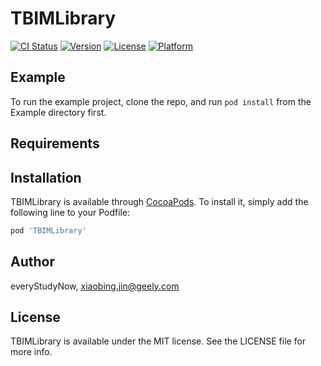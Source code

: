 # TBIMLibrary

[![CI Status](https://img.shields.io/travis/everyStudyNow/TBIMLibrary.svg?style=flat)](https://travis-ci.org/everyStudyNow/TBIMLibrary)
[![Version](https://img.shields.io/cocoapods/v/TBIMLibrary.svg?style=flat)](https://cocoapods.org/pods/TBIMLibrary)
[![License](https://img.shields.io/cocoapods/l/TBIMLibrary.svg?style=flat)](https://cocoapods.org/pods/TBIMLibrary)
[![Platform](https://img.shields.io/cocoapods/p/TBIMLibrary.svg?style=flat)](https://cocoapods.org/pods/TBIMLibrary)

## Example

To run the example project, clone the repo, and run `pod install` from the Example directory first.

## Requirements

## Installation

TBIMLibrary is available through [CocoaPods](https://cocoapods.org). To install
it, simply add the following line to your Podfile:

```ruby
pod 'TBIMLibrary'
```

## Author

everyStudyNow, xiaobing.jin@geely.com

## License

TBIMLibrary is available under the MIT license. See the LICENSE file for more info.
